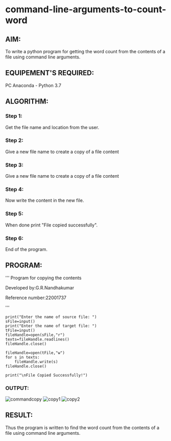 # command-line-arguments-to-count-word
## AIM:
To write a python program for getting the word count from the contents of a file using command line arguments.
## EQUIPEMENT'S REQUIRED: 
PC
Anaconda - Python 3.7
## ALGORITHM: 
### Step 1:
Get the file name and location from the user.

### Step 2: 
Give a new file name to create a copy of a file content
 
### Step 3: 
Give a new file name to create a copy of a file content

### Step 4:
Now write the content in the new file.

### Step 5: 
When done print "File copied successfully".

### Step 6:
End of the program.

## PROGRAM:
'''
Program for copying the contents

Developed by:G.R.Nandhakumar

Reference number:22001737

'''
```
print("Enter the name of source file: ")
sFile=input()
print("Enter the name of target file: ")
tFile=input()
fileHandle=open(sFile,"r")
texts=fileHandle.readlines()
fileHandle.close()

fileHandle=open(tFile,"w")
for s in texts:
    fileHandle.write(s)
fileHandle.close()

print("\nFile Copied Successfully!")
```

### OUTPUT:
![commandcopy](https://user-images.githubusercontent.com/120230694/214801032-5b75dc01-6639-4c23-bd78-a5b0eeeadbcc.png)
![copy1](https://user-images.githubusercontent.com/120230694/214801074-255a73a7-5100-487a-93fa-e18072c35f24.png)
![copy2](https://user-images.githubusercontent.com/120230694/214801132-f777eeda-b1be-4fc6-9b1a-3a480e224914.png)




## RESULT:
Thus the program is written to find the word count from the contents of a file using command line arguments.
